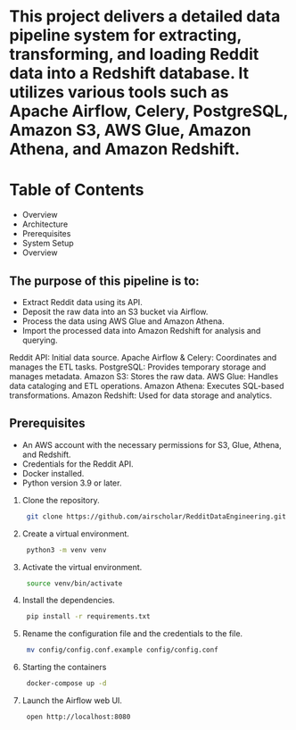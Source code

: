 # This project delivers a detailed data pipeline system for extracting, transforming, and loading Reddit data into a Redshift database. It utilizes various tools such as Apache Airflow, Celery, PostgreSQL, Amazon S3, AWS Glue, Amazon Athena, and Amazon Redshift.

# Table of Contents
- Overview
- Architecture
- Prerequisites
- System Setup
- Overview

## The purpose of this pipeline is to:

- Extract Reddit data using its API.
- Deposit the raw data into an S3 bucket via Airflow.
- Process the data using AWS Glue and Amazon Athena.
- Import the processed data into Amazon Redshift for analysis and querying.

Reddit API: Initial data source.
Apache Airflow & Celery: Coordinates and manages the ETL tasks.
PostgreSQL: Provides temporary storage and manages metadata.
Amazon S3: Stores the raw data.
AWS Glue: Handles data cataloging and ETL operations.
Amazon Athena: Executes SQL-based transformations.
Amazon Redshift: Used for data storage and analytics.

## Prerequisites

- An AWS account with the necessary permissions for S3, Glue, Athena, and Redshift.
- Credentials for the Reddit API.
- Docker installed.
- Python version 3.9 or later.

1. Clone the repository.
   ```bash
    git clone https://github.com/airscholar/RedditDataEngineering.git
   ```
2. Create a virtual environment.
   ```bash
    python3 -m venv venv
   ```
3. Activate the virtual environment.
   ```bash
    source venv/bin/activate
   ```
4. Install the dependencies.
   ```bash
    pip install -r requirements.txt
   ```
5. Rename the configuration file and the credentials to the file.
   ```bash
    mv config/config.conf.example config/config.conf
   ```
6. Starting the containers
   ```bash
    docker-compose up -d
   ```
7. Launch the Airflow web UI.
   ```bash
    open http://localhost:8080
   ```

